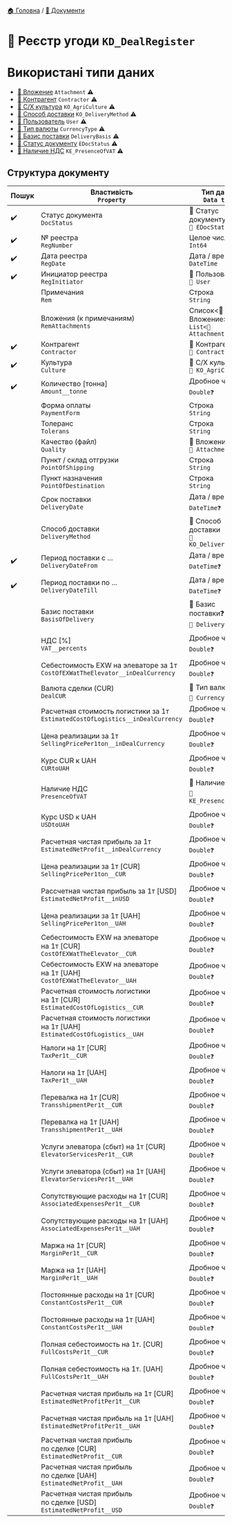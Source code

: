 ﻿[🏠 Головна](../README.MD) / [📕 Документи](./README.MD)  

# 📕 Реєстр угоди `KD_DealRegister`

# Використані типи даних
- [📘 Вложение](../../../Entities/Attachment.md) `Attachment` ⚠️
- [📘 Контрагент](../Entities/Contractor.md) `Contractor` ⚠️
- [📘 С/Х культура](../Entities/KO_AgriCulture.md) `KO_AgriCulture` ⚠️
- [📘 Способ доставки](../Entities/KO_DeliveryMethod.md) `KO_DeliveryMethod` ⚠️
- [📘 Пользователь](../Entities/User.md) `User` ⚠️
- [🎲 Тип валюты](../Enums/CurrencyType.md) `CurrencyType` ⚠️
- [🎲 Базис поставки](../Enums/DeliveryBasis.md) `DeliveryBasis` ⚠️
- [🎲 Статус документу](../Enums/EDocStatus.md) `EDocStatus` ⚠️
- [🎲 Наличие НДС](../Enums/KE_PresenceOfVAT.md) `KE_PresenceOfVAT` ⚠️

## Структура документу

| Пошук | Властивість </br> `Property` | Тип даних </br> `Data type` | Примітки |
| --- | --- | --- | --- |
| ✔️ | Статус документа </br> `DocStatus` | 🎲 Статус документу </br> `🎲 EDocStatus` |  |
| ✔️ | № реестра </br> `RegNumber` | Целое число </br> `Int64` |  |
| ✔️ | Дата реестра </br> `RegDate` | Дата / время </br> `DateTime` |  |
| ✔️ | Инициатор реестра </br> `RegInitiator` | 📘 Пользователь </br> `📘 User` |  |
|  | Примечания </br> `Rem` | Строка </br> `String` |  |
|  | Вложения (к примечаниям) </br> `RemAttachments` | Список<📘 Вложение> </br> `List<📘 Attachment> `|  |
| ✔️ | Контрагент </br> `Contractor` | 📘 Контрагент </br> `📘 Contractor` |  |
| ✔️ | Культура </br> `Culture` | 📘 С/Х культура </br> `📘 KO_AgriCulture` |  |
| ✔️ | Количество [тоннa] </br> `Amount__tonne` | Дробное число❓ </br> `Double❓` |  |
|  | Форма оплаты </br> `PaymentForm` | Строка </br> `String` |  |
|  | Толеранс </br> `Tolerans` | Строка </br> `String` |  |
|  | Качество (файл) </br> `Quality` | 📘 Вложение </br> `📘 Attachment` |  |
|  | Пункт / склад отгрузки </br> `PointOfShipping` | Строка </br> `String` |  |
|  | Пункт назначения </br> `PointOfDestination` | Строка </br> `String` |  |
|  | Срок поставки </br> `DeliveryDate` | Дата / время❓ </br> `DateTime❓` |  |
|  | Способ доставки </br> `DeliveryMethod` | 📘 Способ доставки </br> `📘 KO_DeliveryMethod` |  |
| ✔️ | Период поставки с ... </br> `DeliveryDateFrom` | Дата / время❓ </br> `DateTime❓` |  |
| ✔️ | Период поставки по ... </br> `DeliveryDateTill` | Дата / время❓ </br> `DateTime❓` |  |
|  | Базис поставки </br> `BasisOfDelivery` | 🎲 Базис поставки❓ </br> `🎲 DeliveryBasis❓` |  |
|  | НДС [%] </br> `VAT__percents` | Дробное число❓ </br> `Double❓` |  |
|  | Себестоимость EXW на элеваторе за 1т </br> `CostOfEXWatTheElevator__inDealCurrency` | Дробное число❓ </br> `Double❓` |  |
|  | Валюта сделки (CUR) </br> `DealCUR` | 🎲 Тип валюты❓ </br> `🎲 CurrencyType` |  |
|  | Расчетная стоимость логистики за 1т </br> `EstimatedCostOfLogistics__inDealCurrency` | Дробное число❓ </br> `Double❓` |  |
|  | Цена реализации за 1т </br> `SellingPricePer1ton__inDealCurrency` | Дробное число❓ </br> `Double❓` |  |
|  | Курс CUR к UAH </br> `CURtoUAH` | Дробное число❓ </br> `Double❓` |  |
|  | Наличие НДС </br> `PresenceOfVAT` | 🎲 Наличие НДС❓ </br> `🎲 KE_PresenceOfVAT❓` |  |
|  | Курс USD к UAH </br> `USDtoUAH` | Дробное число❓ </br> `Double❓` |  |
|  | Расчетная чистая прибыль за 1т </br> `EstimatedNetProfit__inDealCurrency` | Дробное число❓ </br> `Double❓` |  |
|  | Цена реализации за 1т [CUR] </br> `SellingPricePer1ton__CUR` | Дробное число❓ </br> `Double❓` |  |
|  | Рассчетная чистая прибыль за 1т [USD] </br> `EstimatedNetProfit__inUSD` | Дробное число❓ </br> `Double❓` |  |
|  | Цена реализации за 1т [UAH] </br> `SellingPricePer1ton__UAH` | Дробное число❓ </br> `Double❓` |  |
|  | Себестоимость EXW на элеваторе на 1т [CUR] </br> `CostOfEXWatTheElevator__CUR` | Дробное число❓ </br> `Double❓` |  |
|  | Себестоимость EXW на элеваторе на 1т [UAH] </br> `CostOfEXWatTheElevator__UAH` | Дробное число❓ </br> `Double❓` |  |
|  | Расчетная стоимость логистики на 1т [CUR] </br> `EstimatedCostOfLogistics__CUR` | Дробное число❓ </br> `Double❓` |  |
|  | Расчетная стоимость логистики на 1т [UAH] </br> `EstimatedCostOfLogistics__UAH` | Дробное число❓ </br> `Double❓` |  |
|  | Налоги на 1т [CUR] </br> `TaxPer1t__CUR` | Дробное число❓ </br> `Double❓` |  |
|  | Налоги на 1т [UAH] </br> `TaxPer1t__UAH` | Дробное число❓ </br> `Double❓` |  |
|  | Перевалка на 1т [CUR] </br> `TransshipmentPer1t__CUR` | Дробное число❓ </br> `Double❓` |  |
|  | Перевалка на 1т [UAH] </br> `TransshipmentPer1t__UAH` | Дробное число❓ </br> `Double❓` |  |
|  | Услуги элеватора (сбыт) на 1т [CUR] </br> `ElevatorServicesPer1t__CUR` | Дробное число❓ </br> `Double❓` |  |
|  | Услуги элеватора (сбыт) на 1т [UAH] </br> `ElevatorServicesPer1t__UAH` | Дробное число❓ </br> `Double❓` |  |
|  | Сопутствующие расходы на 1т [CUR] </br> `AssociatedExpensesPer1t__CUR` | Дробное число❓ </br> `Double❓` |  |
|  | Сопутствующие расходы на 1т [UAH] </br> `AssociatedExpensesPer1t__UAH` | Дробное число❓ </br> `Double❓` |  |
|  | Маржа на 1т [CUR] </br> `MarginPer1t__CUR` | Дробное число❓ </br> `Double❓` |  |
|  | Маржа на 1т [UAH] </br> `MarginPer1t__UAH` | Дробное число❓ </br> `Double❓` |  |
|  | Постоянные расходы на 1т [CUR] </br> `ConstantCostsPer1t__CUR` | Дробное число❓ </br> `Double❓` |  |
|  | Постоянные расходы на 1т [UAH] </br> `ConstantCostsPer1t__UAH` | Дробное число❓ </br> `Double❓` |  |
|  | Полная себестоимость на 1т. [CUR] </br> `FullCostsPer1t__CUR` | Дробное число❓ </br> `Double❓` |  |
|  | Полная себестоимость на 1т. [UAH] </br> `FullCostsPer1t__UAH` | Дробное число❓ </br> `Double❓` |  |
|  | Расчетная чистая прибыль на 1т [CUR] </br> `EstimatedNetProfitPer1t__CUR` | Дробное число❓ </br> `Double❓` |  |
|  | Расчетная чистая прибыль на 1т [UAH] </br> `EstimatedNetProfitPer1t__UAH` | Дробное число❓ </br> `Double❓` |  |
|  | Расчетная чистая прибыль по сделке [CUR] </br> `EstimatedNetProfit__CUR` | Дробное число❓ </br> `Double❓` |  |
|  | Расчетная чистая прибыль по сделке [UAH] </br> `EstimatedNetProfit__UAH` | Дробное число❓ </br> `Double❓` |  |
|  | Расчетная чистая прибыль по сделке [USD] </br> `EstimatedNetProfit__USD` | Дробное число❓ </br> `Double❓` |  |

